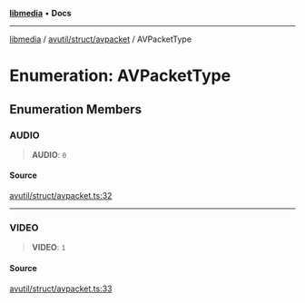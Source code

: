 [**libmedia**](../../../../README.md) • **Docs**

***

[libmedia](../../../../README.md) / [avutil/struct/avpacket](../README.md) / AVPacketType

# Enumeration: AVPacketType

## Enumeration Members

### AUDIO

> **AUDIO**: `0`

#### Source

[avutil/struct/avpacket.ts:32](https://github.com/zhaohappy/libmedia/blob/a88305ff5d10e91621f2d71d24c72fc85681b8f7/src/avutil/struct/avpacket.ts#L32)

***

### VIDEO

> **VIDEO**: `1`

#### Source

[avutil/struct/avpacket.ts:33](https://github.com/zhaohappy/libmedia/blob/a88305ff5d10e91621f2d71d24c72fc85681b8f7/src/avutil/struct/avpacket.ts#L33)
